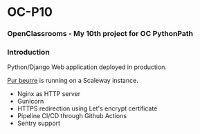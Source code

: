 # OC-P10
### OpenClassrooms - My 10th project for OC PythonPath

### Introduction

Python/Django Web application deployed in production. 

[Pur beurre](https://purbeurre.damienramelet.com/) is running on a Scaleway instance.

- Nginx as HTTP server
- Gunicorn
- HTTPS redirection using Let's encrypt certificate
- Pipeline CI/CD through Github Actions
- Sentry support

